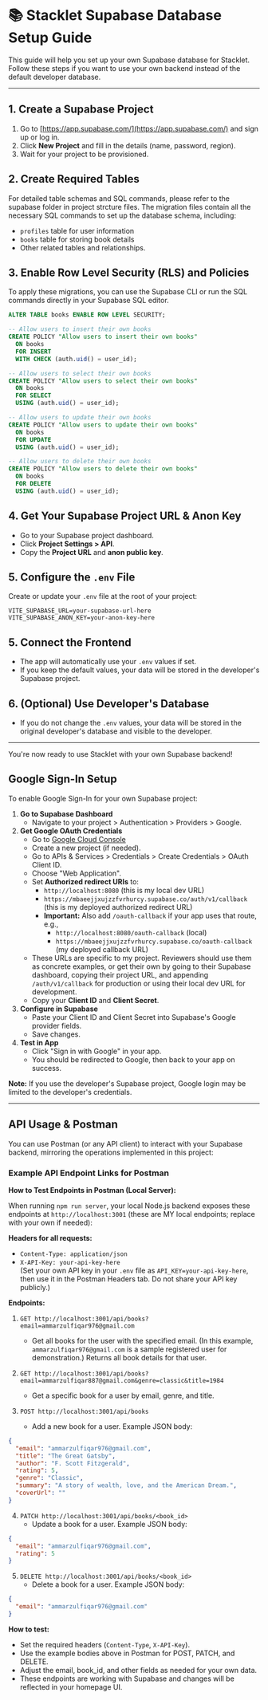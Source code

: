 # 📚 Stacklet Supabase Database Setup Guide

This guide will help you set up your own Supabase database for Stacklet. Follow these steps if you want to use your own backend instead of the default developer database.

---

## 1. Create a Supabase Project
1. Go to [https://app.supabase.com/](https://app.supabase.com/) and sign up or log in.
2. Click **New Project** and fill in the details (name, password, region).
3. Wait for your project to be provisioned.

## 2. Create Required Tables

For detailed table schemas and SQL commands, please refer to the supabase folder in project strcture files. The migration files contain all the necessary SQL commands to set up the database schema, including:

- `profiles` table for user information
- `books` table for storing book details
- Other related tables and relationships.


## 3. Enable Row Level Security (RLS) and Policies

To apply these migrations, you can use the Supabase CLI or run the SQL commands directly in your Supabase SQL editor.
 
```sql
ALTER TABLE books ENABLE ROW LEVEL SECURITY;

-- Allow users to insert their own books
CREATE POLICY "Allow users to insert their own books"
  ON books
  FOR INSERT
  WITH CHECK (auth.uid() = user_id);

-- Allow users to select their own books
CREATE POLICY "Allow users to select their own books"
  ON books
  FOR SELECT
  USING (auth.uid() = user_id);

-- Allow users to update their own books
CREATE POLICY "Allow users to update their own books"
  ON books
  FOR UPDATE
  USING (auth.uid() = user_id);

-- Allow users to delete their own books
CREATE POLICY "Allow users to delete their own books"
  ON books
  FOR DELETE
  USING (auth.uid() = user_id);
```

## 4. Get Your Supabase Project URL & Anon Key
- Go to your Supabase project dashboard.
- Click **Project Settings > API**.
- Copy the **Project URL** and **anon public key**.

## 5. Configure the `.env` File
Create or update your `.env` file at the root of your project:

```
VITE_SUPABASE_URL=your-supabase-url-here
VITE_SUPABASE_ANON_KEY=your-anon-key-here
```

## 5. Connect the Frontend
- The app will automatically use your `.env` values if set.
- If you keep the default values, your data will be stored in the developer's Supabase project.

## 6. (Optional) Use Developer's Database
- If you do not change the `.env` values, your data will be stored in the original developer's database and visible to the developer.

---

You're now ready to use Stacklet with your own Supabase backend!


## Google Sign-In Setup

To enable Google Sign-In for your own Supabase project:

1. **Go to Supabase Dashboard**
   - Navigate to your project > Authentication > Providers > Google.
2. **Get Google OAuth Credentials**
   - Go to [Google Cloud Console](https://console.cloud.google.com/)
   - Create a new project (if needed).
   - Go to APIs & Services > Credentials > Create Credentials > OAuth Client ID.
   - Choose "Web Application".
   - Set **Authorized redirect URIs** to:
     - `http://localhost:8080` (this is my local dev URL)
     - `https://mbaeejjxujzzfvrhurcy.supabase.co/auth/v1/callback` (this is my deployed authorized redirect URL)
     - **Important:** Also add `/oauth-callback` if your app uses that route, e.g.,
       - `http://localhost:8080/oauth-callback` (local)
       - `https://mbaeejjxujzzfvrhurcy.supabase.co/oauth-callback` (my deployed callback URL)
   - These URLs are specific to my project. Reviewers should use them as concrete examples, or get their own by going to their Supabase dashboard, copying their project URL, and appending `/auth/v1/callback` for production or using their local dev URL for development.
   - Copy your **Client ID** and **Client Secret**.
3. **Configure in Supabase**
   - Paste your Client ID and Client Secret into Supabase's Google provider fields.
   - Save changes.
4. **Test in App**
   - Click "Sign in with Google" in your app.
   - You should be redirected to Google, then back to your app on success.

**Note:** If you use the developer's Supabase project, Google login may be limited to the developer's credentials.

---

## API Usage & Postman

You can use Postman (or any API client) to interact with your Supabase backend, mirroring the operations implemented in this project:

### Example API Endpoint Links for Postman

**How to Test Endpoints in Postman (Local Server):**

When running `npm run server`, your local Node.js backend exposes these endpoints at `http://localhost:3001` (these are MY local endpoints; replace with your own if needed):

**Headers for all requests:**
- `Content-Type: application/json`
- `X-API-Key: your-api-key-here`  
  (Set your own API key in your `.env` file as `API_KEY=your-api-key-here`, then use it in the Postman Headers tab. Do not share your API key publicly.)

**Endpoints:**

1. `GET http://localhost:3001/api/books?email=ammarzulfiqar976@gmail.com`
   - Get all books for the user with the specified email. (In this example, `ammarzulfiqar976@gmail.com` is a sample registered user for demonstration.) Returns all book details for that user.

2. `GET http://localhost:3001/api/books?email=ammarzulfiqar887@gmail.com&genre=classic&title=1984`
   - Get a specific book for a user by email, genre, and title.

3. `POST http://localhost:3001/api/books`
   - Add a new book for a user. Example JSON body:
```json
{
  "email": "ammarzulfiqar976@gmail.com",
  "title": "The Great Gatsby",
  "author": "F. Scott Fitzgerald",
  "rating": 5,
  "genre": "Classic",
  "summary": "A story of wealth, love, and the American Dream.",
  "coverUrl": ""
}
```

4. `PATCH http://localhost:3001/api/books/<book_id>`
   - Update a book for a user. Example JSON body:
```json
{
  "email": "ammarzulfiqar976@gmail.com",
  "rating": 5
}
```

5. `DELETE http://localhost:3001/api/books/<book_id>`
   - Delete a book for a user. Example JSON body:
```json
{
  "email": "ammarzulfiqar976@gmail.com"
}
```

**How to test:**
- Set the required headers (`Content-Type`, `X-API-Key`).
- Use the example bodies above in Postman for POST, PATCH, and DELETE.
- Adjust the email, book_id, and other fields as needed for your own data.
- These endpoints are working with Supabase and changes will be reflected in your homepage UI.
